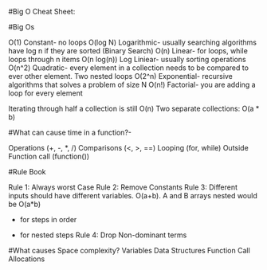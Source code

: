 #Big O Cheat Sheet:


#Big Os

O(1) Constant- no loops
O(log N) Logarithmic- usually searching algorithms have log n if they are sorted (Binary Search)
O(n) Linear- for loops, while loops through n items
O(n log(n)) Log Liniear- usually sorting operations
O(n^2) Quadratic- every element in a collection needs to be compared to ever other element. Two
nested loops
O(2^n) Exponential- recursive algorithms that solves a problem of size N
O(n!) Factorial- you are adding a loop for every element


Iterating through half a collection is still O(n)
Two separate collections: O(a * b)


#What can cause time in a function?-

Operations (+, -, *, /)
Comparisons (<, >, ==)
Looping (for, while)
Outside Function call (function())

#Rule Book

Rule 1: Always worst Case
Rule 2: Remove Constants
Rule 3: Different inputs should have different variables. O(a+b). A and B arrays nested would be
O(a*b)
+ for steps in order
* for nested steps
Rule 4: Drop Non-dominant terms


#What causes Space complexity?
Variables
Data Structures
Function Call
Allocations